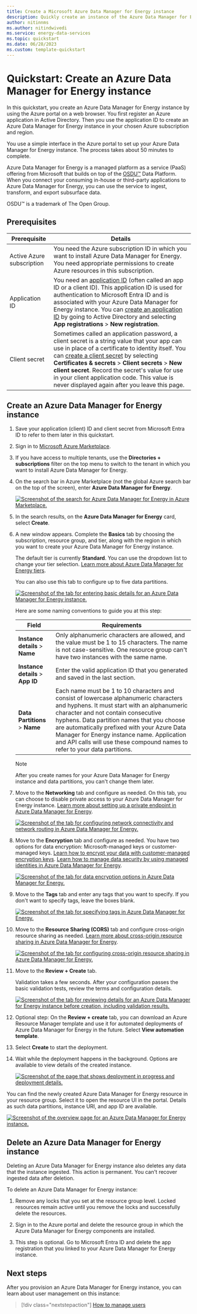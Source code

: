```yaml
---
title: Create a Microsoft Azure Data Manager for Energy instance
description: Quickly create an instance of the Azure Data Manager for Energy service by using the Azure portal.
author: nitinnms
ms.author: nitindwivedi
ms.service: energy-data-services
ms.topic: quickstart
ms.date: 06/28/2023
ms.custom: template-quickstart
---
```


# Quickstart: Create an Azure Data Manager for Energy instance

In this quickstart, you create an Azure Data Manager for Energy instance by using the Azure portal on a web browser. You first register an Azure application in Active Directory. Then you use the application ID to create an Azure Data Manager for Energy instance in your chosen Azure subscription and region.

You use a simple interface in the Azure portal to set up your Azure Data Manager for Energy instance. The process takes about 50 minutes to complete.

Azure Data Manager for Energy is a managed platform as a service (PaaS) offering from Microsoft that builds on top of the [OSDU&trade;](https://osduforum.org/) Data Platform. When you connect your consuming in-house or third-party applications to Azure Data Manager for Energy, you can use the service to ingest, transform, and export subsurface data.

OSDU&trade; is a trademark of The Open Group.

## Prerequisites

| Prerequisite | Details |
| ------------ | ------- |
Active Azure subscription | You need the Azure subscription ID in which you want to install Azure Data Manager for Energy. You need appropriate permissions to create Azure resources in this subscription.
Application ID | You need an [application ID](../active-directory/develop/application-model.md) (often called an app ID or a client ID). This application ID is used for authentication to Microsoft Entra ID and is associated with your Azure Data Manager for Energy instance. You can [create an application ID](../active-directory/develop/quickstart-register-app.md) by going to Active Directory and selecting **App registrations** > **New registration**.
Client secret | Sometimes called an application password, a client secret is a string value that your app can use in place of a certificate to identity itself. You can [create a client secret](../active-directory/develop/quickstart-register-app.md#add-a-client-secret) by selecting **Certificates & secrets** > **Client secrets** > **New client secret**. Record the secret's value for use in your client application code. This value is never displayed again after you leave this page.

## Create an Azure Data Manager for Energy instance

1. Save your application (client) ID and client secret from Microsoft Entra ID to refer to them later in this quickstart.  

1. Sign in to [Microsoft Azure Marketplace](https://portal.azure.com/#view/Microsoft_Azure_Marketplace/MarketplaceOffersBlade/selectedMenuItemId/home).

1. If you have access to multiple tenants, use the **Directories + subscriptions** filter on the top menu to switch to the tenant in which you want to install Azure Data Manager for Energy.

1. On the search bar in Azure Marketplace (not the global Azure search bar on the top of the screen), enter **Azure Data Manager for Energy**.

    [![Screenshot of the search for Azure Data Manager for Energy in Azure Marketplace.](media/quickstart-create-microsoft-energy-data-services-instance/search-meds-on-azure-marketplace.png)](media/quickstart-create-microsoft-energy-data-services-instance/search-meds-on-azure-marketplace.png#lightbox)

1. In the search results, on the **Azure Data Manager for Energy** card, select **Create**.

1. A new window appears. Complete the **Basics** tab by choosing the subscription, resource group, and tier, along with the region in which you want to create your Azure Data Manager for Energy instance.

   The default tier is currently **Standard**. You can use the dropdown list to change your tier selection. [Learn more about Azure Data Manager for Energy tiers](../energy-data-services/concepts-tier-details.md).

   You can also use this tab to configure up to five data partitions.

   [![Screenshot of the tab for entering basic details for an Azure Data Manager for Energy instance.](media/quickstart-create-microsoft-energy-data-services-instance/input-basic-details-sku.png)](media/quickstart-create-microsoft-energy-data-services-instance/input-basic-details-sku.png#lightbox)

   Here are some naming conventions to guide you at this step:

   | Field | Requirements |
   | ----- | --------------- |
   **Instance details** > **Name** | Only alphanumeric characters are allowed, and the value must be 1 to 15 characters. The name is not case-sensitive. One resource group can't have two instances with the same name.
   **Instance details** > **App ID** | Enter the valid application ID that you generated and saved in the last section.
   **Data Partitions** > **Name** | Each name must be 1 to 10 characters and consist of lowercase alphanumeric characters and hyphens. It must start with an alphanumeric character and not contain consecutive hyphens. Data partition names that you choose are automatically prefixed with your Azure Data Manager for Energy instance name. Application and API calls will use these compound names to refer to your data partitions.

   > [!NOTE]
   > After you create names for your Azure Data Manager for Energy instance and data partitions, you can't change them later.  

1. Move to the **Networking** tab and configure as needed. On this tab, you can choose to disable private access to your Azure Data Manager for Energy instance. [Learn more about setting up a private endpoint in Azure Data Manager for Energy](../energy-data-services/how-to-set-up-private-links.md).

   [![Screenshot of the tab for configuring network connectivity and network routing in Azure Data Manager for Energy.](media/quickstart-create-microsoft-energy-data-services-instance/networking-tab.png)](media/quickstart-create-microsoft-energy-data-services-instance/networking-tab.png#lightbox)

1. Move to the **Encryption** tab and configure as needed. You have two options for data encryption: Microsoft-managed keys or customer-managed keys. [Learn how to encrypt your data with customer-managed encryption keys](../energy-data-services/how-to-manage-data-security-and-encryption.md). [Learn how to manage data security by using managed identities in Azure Data Manager for Energy](../energy-data-services/how-to-use-managed-identity.md).

   [![Screenshot of the tab for data encryption options in Azure Data Manager for Energy.](media/quickstart-create-microsoft-energy-data-services-instance/encryption-tab.png)](media/quickstart-create-microsoft-energy-data-services-instance/encryption-tab.png#lightbox)

1. Move to the **Tags** tab and enter any tags that you want to specify. If you don't want to specify tags, leave the boxes blank.

   [![Screenshot of the tab for specifying tags in Azure Data Manager for Energy.](media/quickstart-create-microsoft-energy-data-services-instance/input-tags.png)](media/quickstart-create-microsoft-energy-data-services-instance/input-tags.png#lightbox)

1. Move to the **Resource Sharing (CORS)** tab and configure cross-origin resource sharing as needed. [Learn more about cross-origin resource sharing in Azure Data Manager for Energy](../energy-data-services/how-to-enable-cors.md).

   [![Screenshot of the tab for configuring cross-origin resource sharing in Azure Data Manager for Energy.](media/quickstart-create-microsoft-energy-data-services-instance/cors-tab.png)](media/quickstart-create-microsoft-energy-data-services-instance/cors-tab.png#lightbox)

1. Move to the **Review + Create** tab.

   Validation takes a few seconds. After your configuration passes the basic validation tests, review the terms and configuration details.

   [![Screenshot of the tab for reviewing details for an Azure Data Manager for Energy instance before creation, including validation results.](media/quickstart-create-microsoft-energy-data-services-instance/validation-check-after-entering-details-sku.png)](media/quickstart-create-microsoft-energy-data-services-instance/validation-check-after-entering-details-sku.png#lightbox)

1. Optional step: On the **Review + create** tab, you can download an Azure Resource Manager template and use it for automated deployments of Azure Data Manager for Energy in the future. Select **View automation template**.

1. Select **Create** to start the deployment.

1. Wait while the deployment happens in the background. Options are available to view details of the created instance.

   [![Screenshot of the page that shows deployment in progress and deployment details.](media/quickstart-create-microsoft-energy-data-services-instance/deployment-progress.png)](media/quickstart-create-microsoft-energy-data-services-instance/deployment-progress.png#lightbox)

You can find the newly created Azure Data Manager for Energy resource in your resource group. Select it to open the resource UI in the portal. Details as such data partitions, instance URI, and app ID are available.

[![Screenshot of the overview page for an Azure Data Manager for Energy instance.](media/quickstart-create-microsoft-energy-data-services-instance/overview-energy-data-services-sku.png)](media/quickstart-create-microsoft-energy-data-services-instance/overview-energy-data-services-sku.png#lightbox)

## Delete an Azure Data Manager for Energy instance

Deleting an Azure Data Manager for Energy instance also deletes any data that the instance ingested. This action is permanent. You can't recover ingested data after deletion.

To delete an Azure Data Manager for Energy instance:

1. Remove any locks that you set at the resource group level. Locked resources remain active until you remove the locks and successfully delete the resources.

1. Sign in to the Azure portal and delete the resource group in which the Azure Data Manager for Energy components are installed.

1. This step is optional. Go to Microsoft Entra ID and delete the app registration that you linked to your Azure Data Manager for Energy instance.

## Next steps

After you provision an Azure Data Manager for Energy instance, you can learn about user management on this instance:

> [!div class="nextstepaction"]
> [How to manage users](how-to-manage-users.md)
